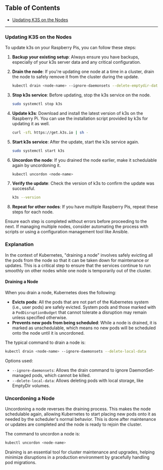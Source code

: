 ## Table of Contents

- [Updating K3S on the Nodes](#updating-k3s-on-the-nodes)

---

### Updating K3S on the Nodes

To update k3s on your Raspberry Pis, you can follow these steps:

1. **Backup your existing setup**: Always ensure you have backups, especially of your k3s server data and any critical configuration.

2. **Drain the node**: If you're updating one node at a time in a cluster, drain the node to safely remove it from the cluster during the update.

   ```bash
   kubectl drain <node-name> --ignore-daemonsets --delete-emptydir-data
   ```

3. **Stop k3s service**: Before updating, stop the k3s service on the node.

   ```bash
   sudo systemctl stop k3s
   ```

4. **Update k3s**: Download and install the latest version of k3s on the Raspberry Pi. You can use the installation script provided by k3s for updating it as well.

   ```bash
   curl -sfL https://get.k3s.io | sh -
   ```

5. **Start k3s service**: After the update, start the k3s service again.

   ```bash
   sudo systemctl start k3s
   ```

6. **Uncordon the node**: If you drained the node earlier, make it schedulable again by uncordoning it.

   ```bash
   kubectl uncordon <node-name>
   ```

7. **Verify the update**: Check the version of k3s to confirm the update was successful.

   ```bash
   k3s --version
   ```

8. **Repeat for other nodes**: If you have multiple Raspberry Pis, repeat these steps for each node.

Ensure each step is completed without errors before proceeding to the next. If managing multiple nodes, consider automating the process with scripts or using a configuration management tool like Ansible.

### Explanation

In the context of Kubernetes, "draining a node" involves safely evicting all the pods from the node so that it can be taken down for maintenance or updates. This is a critical step to ensure that the services continue to run smoothly on other nodes while one node is temporarily out of the cluster.

#### Draining a Node

When you drain a node, Kubernetes does the following:

- **Evicts pods**: All the pods that are not part of the Kubernetes system (i.e., user pods) are safely evicted. System pods and those marked with a `PodDisruptionBudget` that cannot tolerate a disruption may remain unless specified otherwise.
- **Prevents new pods from being scheduled**: While a node is drained, it is marked as unschedulable, which means no new pods will be scheduled onto the node until it is uncordoned.

The typical command to drain a node is:

```bash
kubectl drain <node-name> --ignore-daemonsets --delete-local-data
```

Options used:

- `--ignore-daemonsets`: Allows the drain command to ignore DaemonSet-managed pods, which cannot be killed.
- `--delete-local-data`: Allows deleting pods with local storage, like EmptyDir volumes.

### Uncordoning a Node

Uncordoning a node reverses the draining process. This makes the node schedulable again, allowing Kubernetes to start placing new pods onto it as needed by the scheduler's normal behavior. This is done after maintenance or updates are completed and the node is ready to rejoin the cluster.

The command to uncordon a node is:

```bash
kubectl uncordon <node-name>
```

Draining is an essential tool for cluster maintenance and upgrades, helping minimize disruptions in a production environment by gracefully handling pod migrations.
